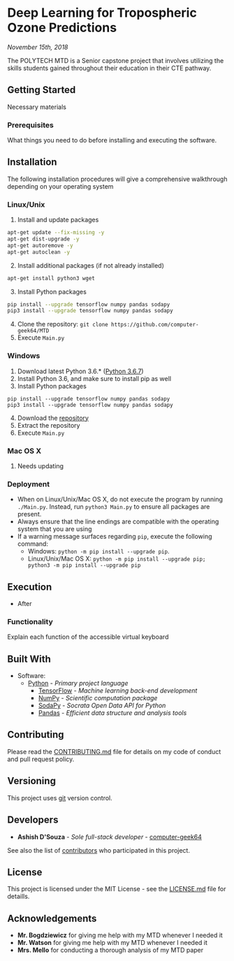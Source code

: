 # Deep Learning for Tropospheric Ozone Predictions
*November 15th, 2018*

The POLYTECH MTD is a Senior capstone project that involves utilizing the skills students gained throughout their education in their CTE pathway.

## Getting Started
Necessary materials

### Prerequisites
What things you need to do before installing and executing the software.

## Installation
The following installation procedures will give a comprehensive walkthrough depending on your operating system

### Linux/Unix
1. Install and update packages
```bash
apt-get update --fix-missing -y
apt-get dist-upgrade -y
apt-get autoremove -y
apt-get autoclean -y
```
2. Install additional packages (if not already installed)
```bash
apt-get install python3 wget
```
3. Install Python packages
```bash
pip install --upgrade tensorflow numpy pandas sodapy
pip3 install --upgrade tensorflow numpy pandas sodapy
```
4. Clone the repository: `git clone https://github.com/computer-geek64/MTD`
5. Execute `Main.py`

### Windows
1. Download latest Python 3.6.* ([Python 3.6.7](https://www.python.org/ftp/python/3.6.7/python-3.6.7-amd64.exe))
2. Install Python 3.6, and make sure to install pip as well
3. Install Python packages
```
pip install --upgrade tensorflow numpy pandas sodapy
pip3 install --upgrade tensorflow numpy pandas sodapy
```
4. Download the [repository](https://github.com/computer-geek64/MTD/archive/master.zip)
5. Extract the repository
6. Execute `Main.py`

### Mac OS X
1. Needs updating

### Deployment
* When on Linux/Unix/Mac OS X, do not execute the program by running `./Main.py`. Instead, run `python3 Main.py` to ensure all packages are present.
* Always ensure that the line endings are compatible with the operating system that you are using
* If a warning message surfaces regarding `pip`, execute the following command:
  * Windows: `python -m pip install --upgrade pip`.
  * Linux/Unix/Mac OS X: `python -m pip install --upgrade pip; python3 -m pip install --upgrade pip`

## Execution
* After

### Functionality
Explain each function of the accessible virtual keyboard

## Built With
* Software:
  * [Python](https://www.python.org/) - *Primary project language*
    * [TensorFlow](https://www.tensorflow.org/) - *Machine learning back-end development*
    * [NumPy](http://www.numpy.org/) - *Scientific computation package*
    * [SodaPy](https://pypi.org/project/sodapy/) - *Socrata Open Data API for Python*
    * [Pandas](https://pandas.pydata.org/) - *Efficient data structure and analysis tools*

## Contributing
Please read the [CONTRIBUTING.md](/docs/CONTRIBUTING.md) file for details on my code of conduct and pull request policy.

## Versioning
This project uses [git](https://git-scm.com/) version control.

## Developers
* **Ashish D'Souza** - *Sole full-stack developer* - [computer-geek64](https://github.com/computer-geek64/)

See also the list of [contributors](/docs/CONTRIBUTORS.md) who participated in this project.

## License
This project is licensed under the MIT License - see the [LICENSE.md](LICENSE.md) file for detaills.

## Acknowledgements
* **Mr. Bogdziewicz** for giving me help with my MTD whenever I needed it
* **Mr. Watson** for giving me help with my MTD whenever I needed it
* **Mrs. Mello** for conducting a thorough analysis of my MTD paper
